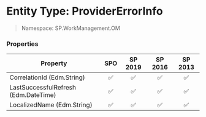 # Entity Type: ProviderErrorInfo

> Namespace: SP.WorkManagement.OM

### Properties

Property | SPO | SP 2019 | SP 2016 | SP 2013
----------|:---:|:-------:|:-------:|:-------:
CorrelationId (Edm.String) | ✅ | ✅ | ✅ | ✅
LastSuccessfulRefresh (Edm.DateTime) | ✅ | ✅ | ✅ | ✅
LocalizedName (Edm.String) | ✅ | ✅ | ✅ | ✅
